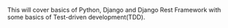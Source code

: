 This will cover basics of Python, Django and Django Rest Framework with some basics of Test-driven development(TDD).


